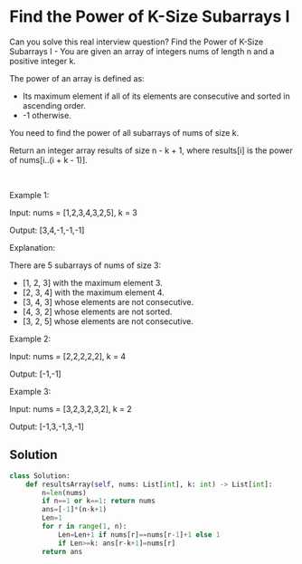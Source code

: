 # Find the Power of K-Size Subarrays I

Can you solve this real interview question? Find the Power of K-Size Subarrays I - You are given an array of integers nums of length n and a positive integer k.

The power of an array is defined as:

 * Its maximum element if all of its elements are consecutive and sorted in ascending order.
 * -1 otherwise.

You need to find the power of all subarrays of nums of size k.

Return an integer array results of size n - k + 1, where results[i] is the power of nums[i..(i + k - 1)].

 

Example 1:

Input: nums = [1,2,3,4,3,2,5], k = 3

Output: [3,4,-1,-1,-1]

Explanation:

There are 5 subarrays of nums of size 3:

 * [1, 2, 3] with the maximum element 3.
 * [2, 3, 4] with the maximum element 4.
 * [3, 4, 3] whose elements are not consecutive.
 * [4, 3, 2] whose elements are not sorted.
 * [3, 2, 5] whose elements are not consecutive.

Example 2:

Input: nums = [2,2,2,2,2], k = 4

Output: [-1,-1]

Example 3:

Input: nums = [3,2,3,2,3,2], k = 2

Output: [-1,3,-1,3,-1]

## Solution
```py
class Solution:
    def resultsArray(self, nums: List[int], k: int) -> List[int]:
        n=len(nums)
        if n==1 or k==1: return nums
        ans=[-1]*(n-k+1)
        Len=1
        for r in range(1, n):
            Len=Len+1 if nums[r]==nums[r-1]+1 else 1
            if Len>=k: ans[r-k+1]=nums[r]
        return ans

```

